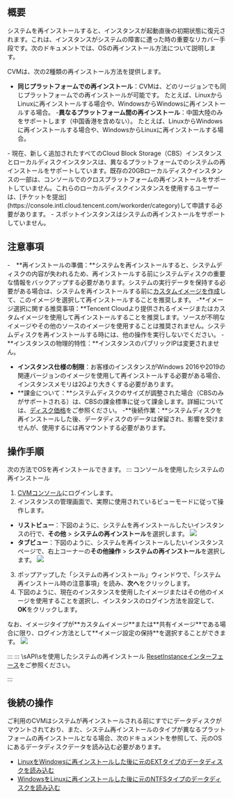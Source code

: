 ## 概要

システムを再インストールすると、インスタンスが起動直後の初期状態に復元されます。これは、インスタンスがシステムの障害に遭った時の重要なリカバー手段です。次のドキュメントでは、OSの再インストール方法について説明します。


CVMは、次の2種類の再インストール方法を提供します。
 - **同じプラットフォームでの再インストール**：CVMは、どのリージョンでも同じプラットフォームでの再インストールが可能です。
 たとえば、LinuxからLinuxに再インストールする場合や、WindowsからWindowsに再インストールする場合。 
 -**異なるプラットフォーム間の再インストール**：中国大陸のみをサポートします（中国香港を含めない）。
 たとえば、LinuxからWindowsに再インストールする場合や、WindowsからLinuxに再インストールする場合。
<dx-alert infotype="explain" title="">
- 現在、新しく追加されたすべてのCloud Block Storage（CBS）インスタンスとローカルディスクインスタンスは、異なるプラットフォームでのシステムの再インストールをサポートしています。既存の20GBローカルディスクインスタンスの一部は、コンソールでのクロスプラットフォームの再インストールをサポートしていません。これらのローカルディスクインスタンスを使用するユーザーは、[チケットを提出](https://console.intl.cloud.tencent.com/workorder/category)して申請する必要があります。
- スポットインスタンスはシステムの再インストールをサポートしていません。
</dx-alert>



## 注意事項
 -　**再インストールの準備：**システムを再インストールすると、システムディスクの内容が失われるため、再インストールする前にシステムディスクの重要な情報をバックアップする必要があります。システムの実行データを保持する必要がある場合は、システムを再インストールする前に[カスタムイメージを作成](/doc/product/213/4942)して、このイメージを選択して再インストールすることを推奨します。
 -**イメージ選択に関する推奨事項：**Tencent Cloudより提供されるイメージまたはカスタムイメージを使用して再インストールすることを推奨します。ソースが不明なイメージやその他のソースのイメージを使用することは推奨されません。システムディスクを再インストールする時には、他の操作を実行しないでください。
 -**インスタンスの物理的特性：**インスタンスのパブリックIPは変更されません。
 - **インスタンス仕様の制限**：お客様のインスタンスがWindows 2016や2019の関連バージョンのイメージを使用して再インストールする必要がある場合、インスタンスメモリは2Gより大きくする必要があります。
 - **課金について：**システムディスクのサイズが調整された場合（CBSのみがサポートされる）は、CBSの課金標準に従って課金します。詳細については、[ディスク価格](/doc/product/213/%E7%A1%AC%E7%9B%98%E4%BB%B7%E6%A0%BC)をご参照ください。
 -**後続作業：**システムディスクを再インストールした後、データディスクのデータは保留され、影響を受けませんが、使用するには再マウントする必要があります。


## 操作手順
次の方法でOSを再インストールできます。
<dx-tabs>
::: コンソールを使用したシステムの再インストール[](id:useConsole)
1. [CVMコンソール](https://console.cloud.tencent.com/cvm/)にログインします。
2. インスタンスの管理画面で、実際に使用されているビューモードに従って操作します。
  - **リストビュー**：下図のように、システムを再インストールしたいインスタンスの行で、**その他** > **システムの再インストール**を選択します。
![](https://qcloudimg.tencent-cloud.cn/raw/292e93008168285d01416391632ff43c.png)
  - **タブビュー**：下図のように、システムを再インストールしたいインスタンスページで、右上コーナーの**その他操作** > **システムの再インストール**を選択します。
![](https://qcloudimg.tencent-cloud.cn/raw/27a65b9ae3e68ab8a6a59e2186ce115d.png)
3. ポップアップした「システムの再インストール」ウィンドウで、「システム再インストール時の注意事項」を読み、**次へ**をクリックします。
4. 下図のように、現在のインスタンスを使用したイメージまたはその他のイメージを使用することを選択し、インスタンスのログイン方法を設定して、**OK**をクリックします。
<dx-alert infotype="explain" title="">
なお、イメージタイプが**カスタムイメージ**または**共有イメージ**である場合に限り、ログイン方法として**イメージ設定の保持**を選択することができます。
</dx-alert>
<img src="https://staticintl.cloudcachetci.com/yehe/backend-news/Akym383_%E4%BC%81%E4%B8%9A%E5%BE%AE%E4%BF%A1%E6%88%AA%E5%9B%BE_20230407162815.png"/>

:::
::: \sAPI\sを使用したシステムの再インストール[](id:useAPI)
[ResetInstanceインターフェース](https://intl.cloud.tencent.com/document/product/213/33242)をご参照ください。

:::
</dx-tabs>

## 後続の操作
ご利用のCVMはシステムが再インストールされる前にすでにデータディスクがマウントされており、また、システム再インストールのタイプが異なるプラットフォームの再インストールとなる場合、次のドキュメントを参照して、元のOSにあるデータディスクデータを読み込む必要があります。
- [LinuxをWindowsに再インストールした後に元のEXTタイプのデータディスクを読み込む](https://intl.cloud.tencent.com/document/product/213/3856)
- [WindowsをLinuxに再インストールした後に元のNTFSタイプのデータディスクを読み込む](https://intl.cloud.tencent.com/document/product/213/3857)

